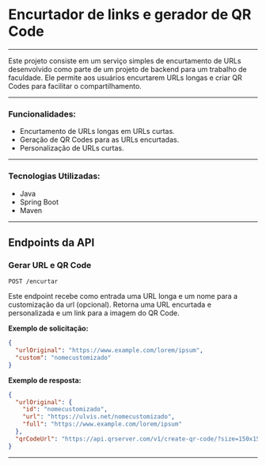 
# Encurtador de links e gerador de QR Code

---

Este projeto consiste em um serviço simples de encurtamento de URLs desenvolvido como parte de um projeto de backend para um trabalho de faculdade. Ele permite aos usuários encurtarem URLs longas e criar QR Codes para facilitar o compartilhamento.

---

### Funcionalidades:

* Encurtamento de URLs longas em URLs curtas.
* Geração de QR Codes para as URLs encurtadas.
* Personalização de URLs curtas.

---

### Tecnologias Utilizadas:

* Java
* Spring Boot
* Maven
---
## Endpoints da API

### Gerar URL e QR Code 

`POST /encurtar`

Este endpoint recebe como entrada uma URL longa e um nome para a customização da url (opcional). Retorna uma URL encurtada e personalizada e um link para a imagem do QR Code.

**Exemplo de solicitação:**
```json
{
  "urlOriginal": "https://www.example.com/lorem/ipsum",
  "custom": "nomecustomizado"
}
```
        
**Exemplo de resposta:**
```json
{
  "urlOriginal": {
    "id": "nomecustomizado",
    "url": "https://ulvis.net/nomecustomizado",
    "full": "https://www.example.com/lorem/ipsum"
  },
  "qrCodeUrl": "https://api.qrserver.com/v1/create-qr-code/?size=150x150&data=https://ulvis.net/nomecustomizado"
}
```
---

